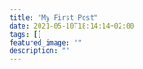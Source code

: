 ```yaml
---
title: "My First Post"
date: 2021-05-10T18:14:14+02:00
tags: []
featured_image: ""
description: ""
---
```

